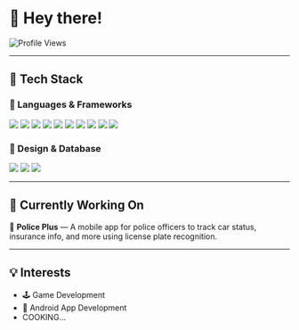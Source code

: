 # 👋 Hey there!



![Profile Views](https://komarev.com/ghpvc/?username=notkisk&style=flat-square&color=blue)

---

## 🔧 Tech Stack

### 🚀 Languages & Frameworks
<p>
  <img src="https://img.shields.io/badge/Unity-100000?style=for-the-badge&logo=unity&logoColor=white" />
  <img src="https://img.shields.io/badge/C%23-239120?style=for-the-badge&logo=c-sharp&logoColor=white" />
  <img src="https://img.shields.io/badge/Kotlin-7F52FF?style=for-the-badge&logo=kotlin&logoColor=white" />
  <img src="https://img.shields.io/badge/JavaScript-F7DF1E?style=for-the-badge&logo=javascript&logoColor=black" />
  <img src="https://img.shields.io/badge/HTML5-E34F26?style=for-the-badge&logo=html5&logoColor=white" />
  <img src="https://img.shields.io/badge/CSS3-1572B6?style=for-the-badge&logo=css3&logoColor=white" />
  <img src="https://img.shields.io/badge/Node.js-339933?style=for-the-badge&logo=nodedotjs&logoColor=white" />
  <img src="https://img.shields.io/badge/C-00599C?style=for-the-badge&logo=c&logoColor=white" />
  <img src="https://img.shields.io/badge/Render-000000?style=for-the-badge&logo=render&logoColor=white" />
  <img src="https://img.shields.io/badge/AndroidStudio-00599C?style=for-the-badge&logo=androidstudio&logoColor=white" />
</p>

### 🎨 Design & Database
<p>
  <img src="https://img.shields.io/badge/Figma-F24E1E?style=for-the-badge&logo=figma&logoColor=white" />
  <img src="https://img.shields.io/badge/MySQL-7d60ff?style=for-the-badge&logo=mysql&logoColor=white" />
  <img src="https://img.shields.io/badge/Blender-2D5C8B?style=for-the-badge&logo=blender&logoColor=orange" />
</p>

---

## 💼 Currently Working On
🚓 **Police Plus** — A mobile app for police officers to track car status, insurance info, and more using license plate recognition.

---

## 💡 Interests
- 🕹 Game Development  
- 📲 Android App Development
- COOKING...



